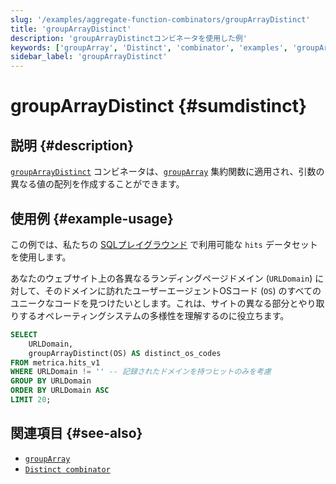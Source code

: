 ```yaml
---
slug: '/examples/aggregate-function-combinators/groupArrayDistinct'
title: 'groupArrayDistinct'
description: 'groupArrayDistinctコンビネータを使用した例'
keywords: ['groupArray', 'Distinct', 'combinator', 'examples', 'groupArrayDistinct']
sidebar_label: 'groupArrayDistinct'
---
```



# groupArrayDistinct {#sumdistinct}

## 説明 {#description}

[`groupArrayDistinct`](/sql-reference/aggregate-functions/combinators#-foreach) コンビネータは、[`groupArray`](/sql-reference/aggregate-functions/reference/sum) 集約関数に適用され、引数の異なる値の配列を作成することができます。

## 使用例 {#example-usage}

この例では、私たちの [SQLプレイグラウンド](https://sql.clickhouse.com/) で利用可能な `hits` データセットを使用します。

あなたのウェブサイト上の各異なるランディングページドメイン (`URLDomain`) に対して、そのドメインに訪れたユーザーエージェントOSコード (`OS`) のすべてのユニークなコードを見つけたいとします。これは、サイトの異なる部分とやり取りするオペレーティングシステムの多様性を理解するのに役立ちます。

```sql runnable
SELECT
    URLDomain,
    groupArrayDistinct(OS) AS distinct_os_codes
FROM metrica.hits_v1
WHERE URLDomain != '' -- 記録されたドメインを持つヒットのみを考慮
GROUP BY URLDomain
ORDER BY URLDomain ASC
LIMIT 20;
```

## 関連項目 {#see-also}
- [`groupArray`](/sql-reference/aggregate-functions/reference/grouparray)
- [`Distinct combinator`](/sql-reference/aggregate-functions/combinators#-distinct)

